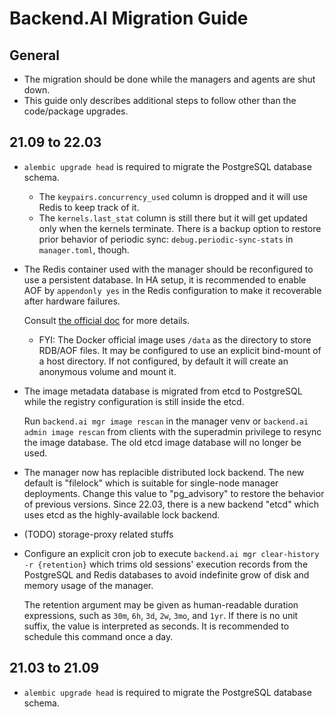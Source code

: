 Backend.AI Migration Guide
==========================

## General

* The migration should be done while the managers and agents are shut down.
* This guide only describes additional steps to follow other than the code/package upgrades.

## 21.09 to 22.03

* `alembic upgrade head` is required to migrate the PostgreSQL database schema.
  - The `keypairs.concurrency_used` column is dropped and it will use Redis to keep track of it.
  - The `kernels.last_stat` column is still there but it will get updated only when the kernels terminate.
    There is a backup option to restore prior behavior of periodic sync: `debug.periodic-sync-stats` in
    `manager.toml`, though.

* The Redis container used with the manager should be reconfigured to use a persistent database.
  In HA setup, it is recommended to enable AOF by `appendonly yes` in the Redis configuration to make it
  recoverable after hardware failures.

  Consult [the official doc](https://redis.io/docs/manual/persistence/) for more details.

  - FYI: The Docker official image uses `/data` as the directory to store RDB/AOF files.  It may be
    configured to use an explicit bind-mount of a host directory.  If not configured, by default it will
    create an anonymous volume and mount it.

* The image metadata database is migrated from etcd to PostgreSQL while the registry configuration is
  still inside the etcd.

  Run `backend.ai mgr image rescan` in the manager venv or `backend.ai admin image rescan` from clients
  with the superadmin privilege to resync the image database.  The old etcd image database will no longer
  be used.

* The manager now has replacible distributed lock backend.  The new default is "filelock" which is suitable
  for single-node manager deployments.  Change this value to "pg_advisory" to restore the behavior of previous
  versions.  Since 22.03, there is a new backend "etcd" which uses etcd as the highly-available lock backend.

* (TODO) storage-proxy related stuffs

* Configure an explicit cron job to execute `backend.ai mgr clear-history -r {retention}` which trims old
  sessions' execution records from the PostgreSQL and Redis databases to avoid indefinite grow of disk
  and memory usage of the manager.

  The retention argument may be given as human-readable duration expressions, such as `30m`, `6h`, `3d`,
  `2w`, `3mo`, and `1yr`.  If there is no unit suffix, the value is interpreted as seconds.
  It is recommended to schedule this command once a day.

## 21.03 to 21.09

* `alembic upgrade head` is required to migrate the PostgreSQL database schema.
